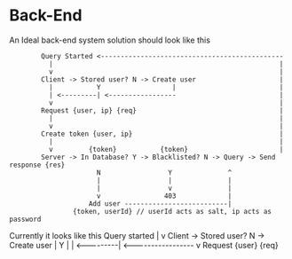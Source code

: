 # Back-End
An Ideal back-end system solution should look like this

			Query Started <---------------------------------------------- 
			  |															| 
			  v															|
			Client -> Stored user? N -> Create user						|
			  |			  Y                  |							|
			  | <---------| <-----------------							|
			  v															|
			Request {user, ip} {req}									|
			  |															|
			  v															|
			Create token {user, ip}										|
			  |															|
			  v		    {token}  		  {token}					    |
			Server -> In Database? Y -> Blacklisted? N -> Query -> Send response {res}
						  N			      	Y    		   ^
						  |			    	|			   |
						  |					v			   |
						  v			       403			   |
						Add user --------------------------|
					{token, userId} // userId acts as salt, ip acts as password

Currently it looks like this
			Query started
			  |
			  v
			Client -> Stored user? N -> Create user
			  | 		  Y                  |
			  | <---------| <-----------------
			  v
			Request {user} {req}